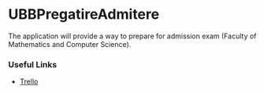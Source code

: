 # UBBPregatireAdmitere
The application will provide a way to prepare for admission exam (Faculty of Mathematics and Computer Science). 

### Useful Links
- [Trello](https://trello.com/b/bWFU8rAI/ma-flexez-cu-porsche-pe-android)
